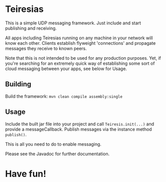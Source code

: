 # Teiresias
This is a simple UDP messaging framework. Just include and start publishing and receiving.

All apps including Teiresias running on any machine in your network will know each other. Clients establish flyweight 'connections' and propagate messages they receive to known peers.

Note that this is not intended to be used for any production purposes. Yet, if you're searching for an extremely quick way of establishing some sort of cloud messaging between your apps, see below for Usage.

## Building
Build the framework: `mvn clean compile assembly:single`

## Usage
Include the built jar file into your project and call `Teiresis.init(...)` and provide a messageCallback. Publish messages via the instance method `publish()`.

This is all you need to do to enable messaging.

Please see the Javadoc for further documentation.

# Have fun!